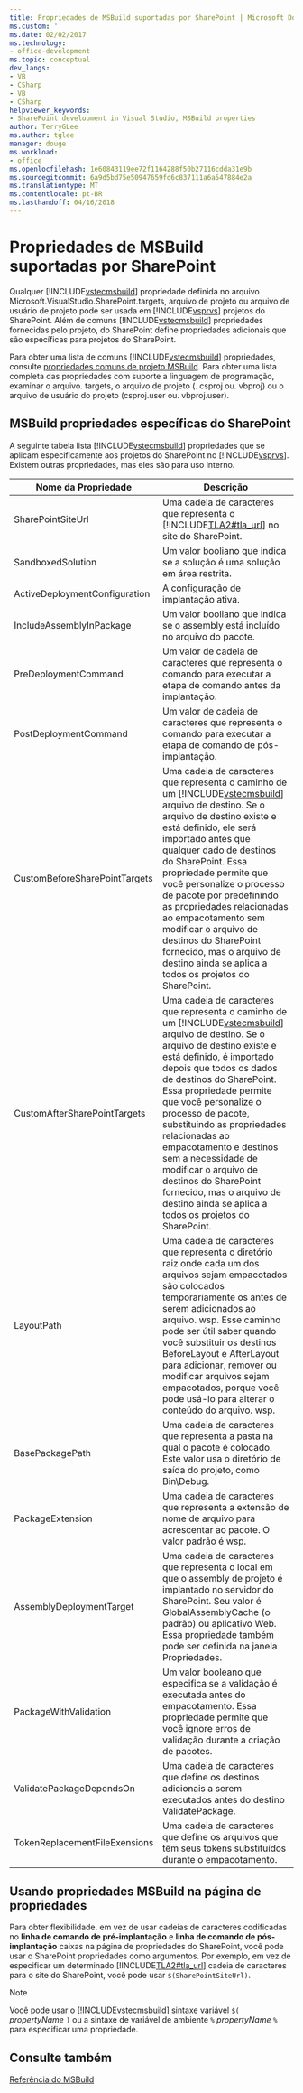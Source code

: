 ```yaml
---
title: Propriedades de MSBuild suportadas por SharePoint | Microsoft Docs
ms.custom: ''
ms.date: 02/02/2017
ms.technology:
- office-development
ms.topic: conceptual
dev_langs:
- VB
- CSharp
- VB
- CSharp
helpviewer_keywords:
- SharePoint development in Visual Studio, MSBuild properties
author: TerryGLee
ms.author: tglee
manager: douge
ms.workload:
- office
ms.openlocfilehash: 1e60843119ee72f1164288f50b27116cdda31e9b
ms.sourcegitcommit: 6a9d5bd75e50947659fd6c837111a6a547884e2a
ms.translationtype: MT
ms.contentlocale: pt-BR
ms.lasthandoff: 04/16/2018
---
```

# <a name="msbuild-properties-supported-by-sharepoint"></a>Propriedades de MSBuild suportadas por SharePoint
  Qualquer [!INCLUDE[vstecmsbuild](../sharepoint/includes/vstecmsbuild-md.md)] propriedade definida no arquivo Microsoft.VisualStudio.SharePoint.targets, arquivo de projeto ou arquivo de usuário de projeto pode ser usada em [!INCLUDE[vsprvs](../sharepoint/includes/vsprvs-md.md)] projetos do SharePoint. Além de comuns [!INCLUDE[vstecmsbuild](../sharepoint/includes/vstecmsbuild-md.md)] propriedades fornecidas pelo projeto, do SharePoint define propriedades adicionais que são específicas para projetos do SharePoint.  
  
 Para obter uma lista de comuns [!INCLUDE[vstecmsbuild](../sharepoint/includes/vstecmsbuild-md.md)] propriedades, consulte [propriedades comuns de projeto MSBuild](http://go.microsoft.com/fwlink/?LinkID=168687). Para obter uma lista completa das propriedades com suporte a linguagem de programação, examinar o arquivo. targets, o arquivo de projeto (. csproj ou. vbproj) ou o arquivo de usuário do projeto (csproj.user ou. vbproj.user).  
  
## <a name="msbuild-properties-specific-to-sharepoint"></a>MSBuild propriedades específicas do SharePoint  
 A seguinte tabela lista [!INCLUDE[vstecmsbuild](../sharepoint/includes/vstecmsbuild-md.md)] propriedades que se aplicam especificamente aos projetos do SharePoint no [!INCLUDE[vsprvs](../sharepoint/includes/vsprvs-md.md)]. Existem outras propriedades, mas eles são para uso interno.  
  
|Nome da Propriedade|Descrição|  
|-------------------|-----------------|  
|SharePointSiteUrl|Uma cadeia de caracteres que representa o [!INCLUDE[TLA2#tla_url](../sharepoint/includes/tla2sharptla-url-md.md)] no site do SharePoint.|  
|SandboxedSolution|Um valor booliano que indica se a solução é uma solução em área restrita.|  
|ActiveDeploymentConfiguration|A configuração de implantação ativa.|  
|IncludeAssemblyInPackage|Um valor booliano que indica se o assembly está incluído no arquivo do pacote.|  
|PreDeploymentCommand|Um valor de cadeia de caracteres que representa o comando para executar a etapa de comando antes da implantação.|  
|PostDeploymentCommand|Um valor de cadeia de caracteres que representa o comando para executar a etapa de comando de pós-implantação.|  
|CustomBeforeSharePointTargets|Uma cadeia de caracteres que representa o caminho de um [!INCLUDE[vstecmsbuild](../sharepoint/includes/vstecmsbuild-md.md)] arquivo de destino. Se o arquivo de destino existe e está definido, ele será importado antes que qualquer dado de destinos do SharePoint. Essa propriedade permite que você personalize o processo de pacote por predefinindo as propriedades relacionadas ao empacotamento sem modificar o arquivo de destinos do SharePoint fornecido, mas o arquivo de destino ainda se aplica a todos os projetos do SharePoint.|  
|CustomAfterSharePointTargets|Uma cadeia de caracteres que representa o caminho de um [!INCLUDE[vstecmsbuild](../sharepoint/includes/vstecmsbuild-md.md)] arquivo de destino. Se o arquivo de destino existe e está definido, é importado depois que todos os dados de destinos do SharePoint. Essa propriedade permite que você personalize o processo de pacote, substituindo as propriedades relacionadas ao empacotamento e destinos sem a necessidade de modificar o arquivo de destinos do SharePoint fornecido, mas o arquivo de destino ainda se aplica a todos os projetos do SharePoint.|  
|LayoutPath|Uma cadeia de caracteres que representa o diretório raiz onde cada um dos arquivos sejam empacotados são colocados temporariamente os antes de serem adicionados ao arquivo. wsp. Esse caminho pode ser útil saber quando você substituir os destinos BeforeLayout e AfterLayout para adicionar, remover ou modificar arquivos sejam empacotados, porque você pode usá-lo para alterar o conteúdo do arquivo. wsp.|  
|BasePackagePath|Uma cadeia de caracteres que representa a pasta na qual o pacote é colocado. Este valor usa o diretório de saída do projeto, como Bin\Debug.|  
|PackageExtension|Uma cadeia de caracteres que representa a extensão de nome de arquivo para acrescentar ao pacote. O valor padrão é wsp.|  
|AssemblyDeploymentTarget|Uma cadeia de caracteres que representa o local em que o assembly de projeto é implantado no servidor do SharePoint. Seu valor é GlobalAssemblyCache (o padrão) ou aplicativo Web. Essa propriedade também pode ser definida na janela Propriedades.|  
|PackageWithValidation|Um valor booleano que especifica se a validação é executada antes do empacotamento. Essa propriedade permite que você ignore erros de validação durante a criação de pacotes.|  
|ValidatePackageDependsOn|Uma cadeia de caracteres que define os destinos adicionais a serem executados antes do destino ValidatePackage.|  
|TokenReplacementFileExensions|Uma cadeia de caracteres que define os arquivos que têm seus tokens substituídos durante o empacotamento.|  
  
## <a name="using-msbuild-properties-in-the-properties-page"></a>Usando propriedades MSBuild na página de propriedades  
 Para obter flexibilidade, em vez de usar cadeias de caracteres codificadas no **linha de comando de pré-implantação** e **linha de comando de pós-implantação** caixas na página de propriedades do SharePoint, você pode usar o SharePoint propriedades como argumentos. Por exemplo, em vez de especificar um determinado [!INCLUDE[TLA2#tla_url](../sharepoint/includes/tla2sharptla-url-md.md)] cadeia de caracteres para o site do SharePoint, você pode usar `$(SharePointSiteUrl)`.  
  
> [!NOTE]  
>  Você pode usar o [!INCLUDE[vstecmsbuild](../sharepoint/includes/vstecmsbuild-md.md)] sintaxe variável `$(` *propertyName* `)` ou a sintaxe de variável de ambiente `%` *propertyName* `%` para especificar uma propriedade.  
  
## <a name="see-also"></a>Consulte também  
 [Referência do MSBuild](/visualstudio/msbuild/msbuild-reference)  
  
  